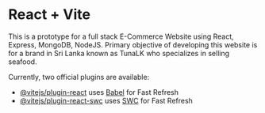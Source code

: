 # React + Vite

This is a prototype for a full stack E-Commerce Website using React, Express, MongoDB, NodeJS. Primary objective of developing this website is for a brand in Sri Lanka known as TunaLK who specializes in selling seafood.

Currently, two official plugins are available:

- [@vitejs/plugin-react](https://github.com/vitejs/vite-plugin-react/blob/main/packages/plugin-react/README.md) uses [Babel](https://babeljs.io/) for Fast Refresh
- [@vitejs/plugin-react-swc](https://github.com/vitejs/vite-plugin-react-swc) uses [SWC](https://swc.rs/) for Fast Refresh
